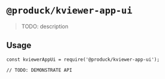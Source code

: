 # `@produck/kviewer-app-ui`

> TODO: description

## Usage

```
const kviewerAppUi = require('@produck/kviewer-app-ui');

// TODO: DEMONSTRATE API
```
